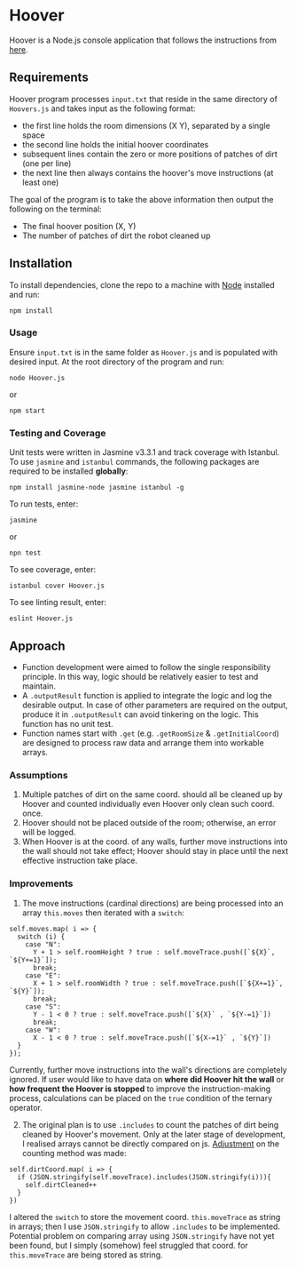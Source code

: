 # Hoover
Hoover is a Node.js console application that follows the instructions from [here](https://gist.github.com/DavidJSimpsonEsq/71dcf396a2303ad5edd08690289d016d).

## Requirements
Hoover program processes `input.txt` that reside in the same directory of `Hoovers.js` and takes input as the following format:

* the first line holds the room dimensions (X Y), separated by a single space 
* the second line holds the initial hoover coordinates
* subsequent lines contain the zero or more positions of patches of dirt (one per line)
* the next line then always contains the hoover's move instructions (at least one)

The goal of the program is to take the above information then output the following on the terminal:

* The final hoover position (X, Y)
* The number of patches of dirt the robot cleaned up

## Installation

To install dependencies, clone the repo to a machine with [Node](https://nodejs.org/en/) installed and run:
```
npm install
``` 

### Usage
Ensure `input.txt` is in the same folder as `Hoover.js` and is populated with desired input. At the root directory of the program and run:
```
node Hoover.js
```
or
```
npm start
```

### Testing and Coverage

Unit tests were written in Jasmine v3.3.1 and track coverage with Istanbul. To use `jasmine` and `istanbul` commands, the following packages are required to be installed **globally**:
```
npm install jasmine-node jasmine istanbul -g
``` 
To run tests, enter:
```
jasmine
```
or
```
npn test
```
To see coverage, enter:
```
istanbul cover Hoover.js
```
To see linting result, enter:
```
eslint Hoover.js
```

## Approach

* Function development were aimed to follow the single responsibility principle. In this way, logic should be relatively easier to test and maintain. 
* A `.outputResult` function is applied to integrate the logic and log the desirable output. In case of other parameters are required on the output, produce it in `.outputResult` can avoid tinkering on the logic. This function has no unit test. 
* Function names start with `.get` (e.g. `.getRoomSize` & `.getInitialCoord`) are designed to process raw data and arrange them into workable arrays.

### Assumptions
1. Multiple patches of dirt on the same coord. should all be cleaned up by Hoover and counted individually even Hoover only clean such coord. once.
2. Hoover should not be placed outside of the room; otherwise, an error will be logged.
3. When Hoover is at the coord. of any walls, further move instructions into the wall should not take effect; Hoover should stay in place until the next effective instruction take place.

### Improvements
1. The move instructions (cardinal directions) are being processed into an array `this.moves` then iterated with a `switch`:
```
self.moves.map( i => {
  switch (i) {
    case "N":
      Y + 1 > self.roomHeight ? true : self.moveTrace.push([`${X}`, `${Y+=1}`]);
      break;
    case "E":
      X + 1 > self.roomWidth ? true : self.moveTrace.push([`${X+=1}`, `${Y}`]);
      break;
    case "S":
      Y - 1 < 0 ? true : self.moveTrace.push([`${X}` , `${Y-=1}`])
      break;
    case "W":
      X - 1 < 0 ? true : self.moveTrace.push([`${X-=1}` , `${Y}`])
  }
});
```
Currently, further move instructions into the wall's directions are completely ignored. If user would like to have data on **where did Hoover hit the wall** or **how frequent the Hoover is stopped** to improve the instruction-making process, calculations can be placed on the `true` condition of the ternary operator.

2. The original plan is to use `.includes` to count the patches of dirt being cleaned by Hoover's movement. Only at the later stage of development, I realised arrays cannot be directly compared on js. [Adjustment](https://github.com/EllyChanx/Hoover/commit/a995003c98093765a6ca41aa822f4f5a113267be) on the counting method was made:
```
self.dirtCoord.map( i => {
  if (JSON.stringify(self.moveTrace).includes(JSON.stringify(i))){
    self.dirtCleaned++
  } 
})
```
I altered the `switch` to store the movement coord. `this.moveTrace` as string in arrays; then I use `JSON.stringify` to allow `.includes` to be implemented. Potential problem on comparing array using `JSON.stringify` have not yet been found, but I simply (somehow) feel struggled that coord. for `this.moveTrace` are being stored as string.
